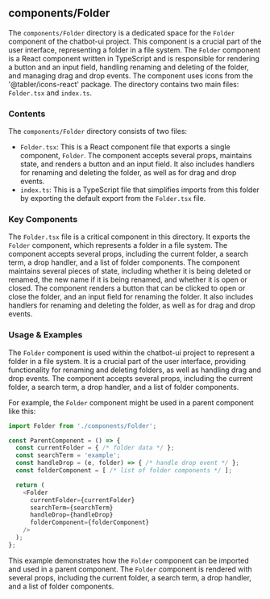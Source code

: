 
## components/Folder

The `components/Folder` directory is a dedicated space for the `Folder` component of the chatbot-ui project. This component is a crucial part of the user interface, representing a folder in a file system. The `Folder` component is a React component written in TypeScript and is responsible for rendering a button and an input field, handling renaming and deleting of the folder, and managing drag and drop events. The component uses icons from the '@tabler/icons-react' package. The directory contains two main files: `Folder.tsx` and `index.ts`.

### Contents

The `components/Folder` directory consists of two files:

- `Folder.tsx`: This is a React component file that exports a single component, `Folder`. The component accepts several props, maintains state, and renders a button and an input field. It also includes handlers for renaming and deleting the folder, as well as for drag and drop events.
- `index.ts`: This is a TypeScript file that simplifies imports from this folder by exporting the default export from the `Folder.tsx` file.

### Key Components

The `Folder.tsx` file is a critical component in this directory. It exports the `Folder` component, which represents a folder in a file system. The component accepts several props, including the current folder, a search term, a drop handler, and a list of folder components. The component maintains several pieces of state, including whether it is being deleted or renamed, the new name if it is being renamed, and whether it is open or closed. The component renders a button that can be clicked to open or close the folder, and an input field for renaming the folder. It also includes handlers for renaming and deleting the folder, as well as for drag and drop events.

### Usage & Examples

The `Folder` component is used within the chatbot-ui project to represent a folder in a file system. It is a crucial part of the user interface, providing functionality for renaming and deleting folders, as well as handling drag and drop events. The component accepts several props, including the current folder, a search term, a drop handler, and a list of folder components.

For example, the `Folder` component might be used in a parent component like this:

```typescript
import Folder from './components/Folder';

const ParentComponent = () => {
  const currentFolder = { /* folder data */ };
  const searchTerm = 'example';
  const handleDrop = (e, folder) => { /* handle drop event */ };
  const folderComponent = [ /* list of folder components */ ];

  return (
    <Folder
      currentFolder={currentFolder}
      searchTerm={searchTerm}
      handleDrop={handleDrop}
      folderComponent={folderComponent}
    />
  );
};
```

This example demonstrates how the `Folder` component can be imported and used in a parent component. The `Folder` component is rendered with several props, including the current folder, a search term, a drop handler, and a list of folder components.
